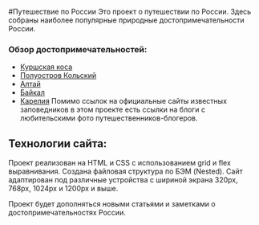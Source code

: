 #Путешествие по России
 Это проект о путешествии по России. Здесь собраны наиболее популярные природные достопримечательности России. 
### Обзор достопримечательностей:
* [Куршская коса](http://park-kosa.ru)
* [Полуостров Кольский](https://yourshot.nationalgeographic.com/photos/?keywords=kolskiy)
* [Алтай](https://www.facebook.com/vera.bashmakova/posts/10156011613718822)
* [Байкал](https://vk.com/baikalmile)
* [Карелия](http://vodlozero.ru)
Помимо ссылок на официальные сайты известных заповедников в этом проекте есть ссылки на блоги с любительскими фото путешественников-блогеров.

## Технологии сайта:
Проект реализован на HTML и CSS с использованием grid и flex выравнивания. Создана файловая структура по БЭМ (Nested).  Сайт адаптирован под различные устройства с шириной экрана 320px, 768px, 1024px и 1200px и выше.

Проект будет дополняться новыми статьями и заметками о достопримечательностях России.